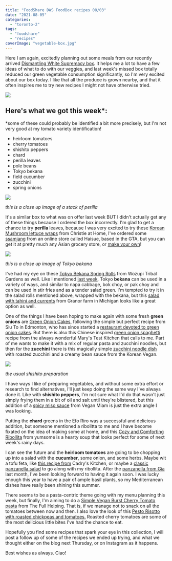 ```yaml
---
title: "FoodShare DWS FoodBox recipes 08/03"
date: "2021-08-05"
categories: 
  - "toronto-2"
tags: 
  - "foodshare"
  - "recipes"
coverImage: "vegetable-box.jpg"
---
```


Here I am again, excitedly planning out some meals from our recently arrived [Dismantling White Supremacy box](https://goodfoodbox.foodshare.net/collections/organic/products/large-food-justice-box). It helps me a lot to have a few ideas of what to do with our veggies, and last week's missed box totally reduced our green vegetable consumption significantly, so I'm very excited about our box today. I like that all the produce is grown nearby, and that it often inspires me to try new recipes I might not have otherwise tried.

![](images/vegetable-box.jpg)

## Here's what we got this week\*:

\*some of these could probably be identified a bit more precisely, but I'm not very good at my tomato variety identification!

- heirloom tomatoes
- cherry tomatoes
- shishito peppers
- chard
- perilla leaves
- pole beans
- Tokyo bekana
- field cucumber
- zucchini
- spring onions

![](images/perilla.jpg)

_this is a close up image of a stack of perilla_

It's a similar box to what was on offer last week BUT I didn't actually get any of these things because I ordered the box incorrectly. I'm glad to get a chance to try **perilla** leaves, because I was very excited to try these [Korean Mushroom lettuce wraps](https://christieathome.com/blog/korean-mushroom-lettuce-wraps/) from Christie at Home, I've ordered some [ssamjang](https://haisue.ca/product/daesang-seasoned-soybean-paste-mild-ssamjang-500g/) from an online store called Haisue, based in the GTA, but you can get it at pretty much any Asian grocery store, or [make your own](http://veganseoulfood.weebly.com/recipe/korean-dipping-sauce-ssamjang-recipe)!

![](images/tokyo-bekhana.jpg)

_this is a close up image of Tokyo bekana_

I've had my eye on these [Tokyo Bekana Spring Rolls](https://www.wozupi.com/blog/recipe/tokyo-bekana-spring-rolls) from Wozupi Tribal Gardens as well. Like I mentioned [last week](https://meshell.ca/blog/another-week-of-foodshares-dws-box/), Tokyo **bekana** can be used in a variety of ways, and similar to napa cabbage, bok choy, or pak choy and can be used in stir fries and as a tender salad green. I'm tempted to try it in the salad rolls mentioned above, wrapped with the bekana, but this [salad with tahini and currents](https://granorfarm.com/recipes/bekana-with-sesame-cashews-and-currants) from Granor farm in Michigan looks like a great option as well.

One of the things I have been hoping to make again with some fresh **green onions** are [Green Onion Cakes,](https://www.thestar.com/edmonton/2018/04/10/siu-to-78-is-believed-to-be-the-man-who-popularized-green-onion-cakes-in-edmonton.html) following the simple but perfect recipe from Siu To in Edmonton, who has since started a [restaurant devoted to green onion cakes](https://www.greenonioncakeman.com/). But there is also this Chinese inspired [green onion spaghetti](http://www.marystestkitchen.com/chinese-inspired-green-onion-spaghetti/) recipe from the always wonderful Mary's Test Kitchen that calls to me. Part of me wants to make it with a mix of regular pasta and zucchini noodles, but then for the **zucchini** there is this magically simple [zucchini noodle dish](https://thekoreanvegan.com/creamy-zucchini-spaghetti/) with roasted zucchini and a creamy bean sauce from the Korean Vegan.

![](images/shishito.jpg)

_the usual shishito preparation_

I have ways I like of preparing vegetables, and without some extra effort or research to find alternatives, I'll just keep doing the same way I've always done it. Like with **shishito peppers**, I'm not sure what I'd do that wasn't just simply frying them in a bit of oil and salt until they're blistered, but this addition of a [spicy miso sauce](https://veganmiam.com/recipes/spicy-miso-shishito-peppers) from Vegan Miam is just the extra angle I was looking.

Putting the **chard** greens in the Efo Riro was a successful and delicious addition, but someone mentioned a ribolitta to me and I have become fixated on the idea of making some at home, and this [Cozy and Comforting Ribollita](https://www.yumsome.com/cosy-and-comforting-ribollita-tuscan-bread-soup/) from yumsome is a hearty soup that looks perfect for some of next week's rainy days.

I can see the future and the **heirloom tomatoes** are going to be chopping up into a salad with the **cucumber**, some onion, and some herbs. Maybe wit a tofu feta, like [this recipe from](https://cadryskitchen.com/tomato-cucumber-salad/) Cadry's Kitchen, or maybe a [classic panzanella salad](https://www.seriouseats.com/classic-panzanella-salad-recipe) to go along with my ribollita. After the [panzanella from Gia](https://meshell.ca/blog/gia-toronto-first-tastes/) last month, I've been looking forward to having it again soon. I was lucky enough this year to have a pair of ample basil plants, so my Mediterranean dishes have really been shining this summer.

There seems to be a pasta-centric theme going with my menu planning this week, but finally, I'm aiming to do a [Simple Vegan Burst Cherry Tomato pasta](https://www.thefullhelping.com/simple-vegan-burst-cherry-tomato-pasta/) from The Full Helping. That is, if we manage not to snack on all the tomatoes between now and then. I also love the look of this [Pesto Risotto with roasted chickpeas and tomatoes.](https://crumbsandcaramel.com/vegan-pesto-risotto-roasted-tomatoes-chickpeas/) Roasted cherry tomatoes are some of the most delicious little bites I've had the chance to eat.

Hopefully you find some recipes that spark your eye in this collection, I will post a follow up of some of the recipes we ended up trying, and what we thought either on the blog next Thursday, or on Instagram as it happens.

Best wishes as always. Ciao!
